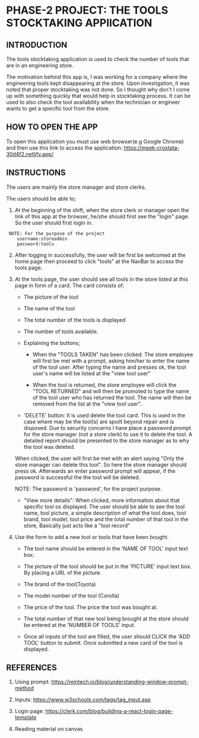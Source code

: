 # PHASE-2 PROJECT: THE TOOLS STOCKTAKING APPlICATION

## INTRODUCTION
  The tools stocktaking application is used to check the number of tools that are in an engineering store.

  The motivation behind this app is, I was working for a company where the engineering tools kept disappearing at the store. Upon investigation, it was noted that proper stocktaking was not done. So I thought why don't I come up with something quickly that would help in stocktaking process. It can be used to also check the tool availability when the technician or engineer wants to get a specific tool from the store.


## HOW TO OPEN THE APP
  To open this application you must use web browser(e.g Google Chrome) and then use this link to access the application:
  https://meek-crostata-30d4f2.netlify.app/

     

## INSTRUCTIONS
   The users are mainly the store manager and store clerks.

   The users should be able to;
   
   1. At the beginning of the shift, when the store clerk or manager open the link of this app at the browser, he/she should first see the "login" page. So the user should first login in.

     NOTE: For the purpose of the project
        username:storeadmin
        password:tools

   2. After logging in successfully, the user will be first be welcomed at the home page then proceed to click "tools" at the NavBar to access the tools page.

   3. At the tools page, the user should see all tools in the store listed at this page in form of a card. The card consists of;

       * The picture of the tool

       * The name of the tool

       * The total number of the tools  is displayed

       * The number of tools available.

       * Explaining the buttons;

          - When the "TOOLS TAKEN" has been clicked. The store employee will first be met with a prompt, asking him/her to enter the name of the tool user. After typing the name and presses ok, the tool user's name will be listed at the "view tool user"

          - When the tool is returned, the store employee will click the "TOOL RETURNED" and will then be promoted to type the name of the tool user who has returned the tool. The name will then be removed from the list at the "view tool user".


       * 'DELETE' button: It is used delete the tool card. This is used in the case where may be the tool(s) are spoilt beyond repair and is disposed. Due to security concerns I have place a password prompt for the store manager (not a store clerk) to use it to delete the tool. A detailed report should be presented to the store manager as to why the tool was deleted. 
        
        When clicked, the user will first be met with an alert saying "Only the store manager can delete this tool". So here the store manager should press ok. Afterwards an enter password prompt will appear, if the password is successful the the tool will be deleted.

       NOTE: The password is 'password', for the project purpose.

       * "View more details": When clicked, more information about that specific tool os displayed. The user should be able to see the tool name, tool picture, a simple description of what the tool does, tool brand, tool model, tool price and the total number of that tool in the store, Basically just acts like a "tool record"


   4. Use the form to add a new tool or tools that have been bought.
       
       * The tool name should be entered in the 'NAME OF TOOL' input text box. 

       * The picture of the tool should be put in the 'PICTURE' input text box. By placing a URL of the picture.   
       
       * The brand of the tool(Toyota)

       * The model number of the tool (Corolla)

       * The price of the tool. The price the tool was bought at.

       * The total number of that new tool being brought at the store should be entered at the 'NUMBER OF TOOLS' input.

       * Once all inputs of the tool are filled, the user should CLICK the 'ADD TOOL' button to submit. Once submitted a new card of the tool is displayed.




## REFERENCES
1. Using prompt: https://reintech.io/blog/understanding-window-prompt-method

2. Inputs: https://www.w3schools.com/tags/tag_input.asp

3. Login page: https://clerk.com/blog/building-a-react-login-page-template

4. Reading material on canvas